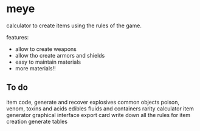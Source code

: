# meye

calculator to create items using the rules of the game.

features:
- allow to create weapons
- allow tho create armors and shields
- easy to maintain materials
- more materials!!

## To do


item code, generate and recover
explosives
common objects
poison, venom, toxins and acids
edibles
fluids and containers
rarity calculator
item generator
graphical interface
export card
write down all the rules for item creation
generate tables
